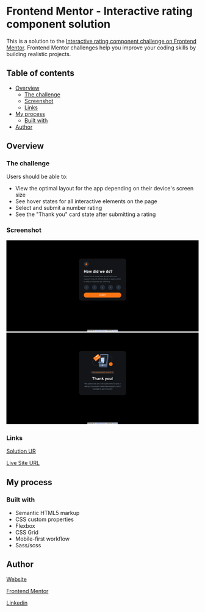 # Frontend Mentor - Interactive rating component solution

This is a solution to the [Interactive rating component challenge on Frontend Mentor](https://www.frontendmentor.io/challenges/interactive-rating-component-koxpeBUmI). Frontend Mentor challenges help you improve your coding skills by building realistic projects.

## Table of contents

- [Overview](#overview)
  - [The challenge](#the-challenge)
  - [Screenshot](#screenshot)
  - [Links](#links)
- [My process](#my-process)
  - [Built with](#built-with)
- [Author](#author)

## Overview

### The challenge

Users should be able to:

- View the optimal layout for the app depending on their device's screen size
- See hover states for all interactive elements on the page
- Select and submit a number rating
- See the "Thank you" card state after submitting a rating

### Screenshot

![](./Done%20Design/Rating%20state.png)
![](./Done%20Design/Thank%20you%20state.png)

### Links

[Solution UR](https://www.frontendmentor.io/solutions/responsive-design-using-flex-and-sass-SJ1yU9pNq)

[Live Site URL](https://rasweb.github.io/Frontend_Mentor-Interactive-rating-component/)

## My process

### Built with

- Semantic HTML5 markup
- CSS custom properties
- Flexbox
- CSS Grid
- Mobile-first workflow
- Sass/scss

## Author

[Website](https://rasweb.one/)

[Frontend Mentor](https://www.frontendmentor.io/profile/Rasweb)

[Linkedin](https://www.linkedin.com/in/rasmus-palm-076a83219/)
